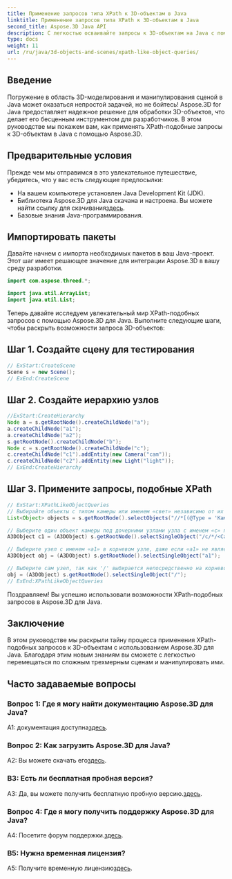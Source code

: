 ```yaml
---
title: Применение запросов типа XPath к 3D-объектам в Java
linktitle: Применение запросов типа XPath к 3D-объектам в Java
second_title: Aspose.3D Java API
description: С легкостью осваивайте запросы к 3D-объектам на Java с помощью Aspose.3D. Применяйте запросы, подобные XPath, манипулируйте сценами и повышайте уровень своей 3D-разработки.
type: docs
weight: 11
url: /ru/java/3d-objects-and-scenes/xpath-like-object-queries/
---
```

## Введение

Погружение в область 3D-моделирования и манипулирования сценой в Java может оказаться непростой задачей, но не бойтесь! Aspose.3D for Java предоставляет надежное решение для обработки 3D-объектов, что делает его бесценным инструментом для разработчиков. В этом руководстве мы покажем вам, как применять XPath-подобные запросы к 3D-объектам в Java с помощью Aspose.3D.

## Предварительные условия

Прежде чем мы отправимся в это увлекательное путешествие, убедитесь, что у вас есть следующие предпосылки:

- На вашем компьютере установлен Java Development Kit (JDK).
-  Библиотека Aspose.3D для Java скачана и настроена. Вы можете найти ссылку для скачивания[здесь](https://releases.aspose.com/3d/java/).
- Базовые знания Java-программирования.

## Импортировать пакеты

Давайте начнем с импорта необходимых пакетов в ваш Java-проект. Этот шаг имеет решающее значение для интеграции Aspose.3D в вашу среду разработки.

```java
import com.aspose.threed.*;

import java.util.ArrayList;
import java.util.List;
```

Теперь давайте исследуем увлекательный мир XPath-подобных запросов с помощью Aspose.3D для Java. Выполните следующие шаги, чтобы раскрыть возможности запроса 3D-объектов:

## Шаг 1. Создайте сцену для тестирования

```java
// ExStart:CreateScene
Scene s = new Scene();
// ExEnd:CreateScene
```

## Шаг 2. Создайте иерархию узлов

```java
//ExStart:CreateHierarchy
Node a = s.getRootNode().createChildNode("a");
a.createChildNode("a1");
a.createChildNode("a2");
s.getRootNode().createChildNode("b");
Node c = s.getRootNode().createChildNode("c");
c.createChildNode("c1").addEntity(new Camera("cam"));
c.createChildNode("c2").addEntity(new Light("light"));
// ExEnd:CreateHierarchy
```

## Шаг 3. Примените запросы, подобные XPath

```java
// ExStart:XPathLikeObjectQueries
// Выбирайте объекты с типом камеры или именем «свет» независимо от их местоположения.
List<Object> objects = s.getRootNode().selectObjects("//*[(@Type = 'Камера') или (@Name = 'light')]");

// Выберите один объект камеры под дочерними узлами узла с именем «c» под корневым узлом.
A3DObject c1 = (A3DObject) s.getRootNode().selectSingleObject("/c/*/<Camera>");

// Выберите узел с именем «a1» в корневом узле, даже если «a1» не является непосредственно дочерним узлом.
A3DObject obj = (A3DObject) s.getRootNode().selectSingleObject("a1");

// Выберите сам узел, так как '/' выбирается непосредственно на корневом узле.
obj = (A3DObject) s.getRootNode().selectSingleObject("/");
// ExEnd:XPathLikeObjectQueries
```

Поздравляем! Вы успешно использовали возможности XPath-подобных запросов в Aspose.3D для Java.

## Заключение

В этом руководстве мы раскрыли тайну процесса применения XPath-подобных запросов к 3D-объектам с использованием Aspose.3D для Java. Благодаря этим новым знаниям вы сможете с легкостью перемещаться по сложным трехмерным сценам и манипулировать ими.

## Часто задаваемые вопросы

### Вопрос 1: Где я могу найти документацию Aspose.3D для Java?

 A1: документация доступна[здесь](https://reference.aspose.com/3d/java/).

### Вопрос 2: Как загрузить Aspose.3D для Java?

 A2: Вы можете скачать его[здесь](https://releases.aspose.com/3d/java/).

### В3: Есть ли бесплатная пробная версия?

 A3: Да, вы можете получить бесплатную пробную версию.[здесь](https://releases.aspose.com/).

### Вопрос 4: Где я могу получить поддержку Aspose.3D для Java?

 A4: Посетите форум поддержки.[здесь](https://forum.aspose.com/c/3d/18).

### В5: Нужна временная лицензия?

 A5: Получите временную лицензию[здесь](https://purchase.aspose.com/temporary-license/).
